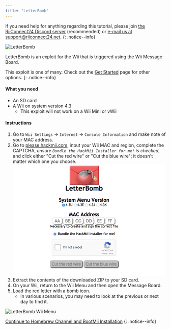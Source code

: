 ```yaml
---
title: "LetterBomb"
---
```


If you need help for anything regarding this tutorial, please join [the RiiConnect24 Discord server](https://discord.gg/b4Y7jfD) (recommended) or [e-mail us at support@riiconnect24.net](mailto:support@riiconnect24.net).
{: .notice--info}

![LetterBomb](/images/letterbomb.png)

LetterBomb is an exploit for the Wii that is triggered using the Wii Message Board.

This exploit is one of many. Check out the [Get Started](/get-started) page for other options.
{: .notice--info}

#### What you need
- An SD card
- A Wii on system version 4.3
   - This exploit will not work on a Wii Mini or vWii

#### Instructions

1. Go to `Wii Settings` -> `Internet` -> `Console Information` and make note of your MAC address.
1. Go to [please.hackmii.com](https://please.hackmii.com), input your Wii MAC and region, complete the CAPTCHA, *ensure `Bundle the HackMii Installer for me!` is checked*, and click either "Cut the red wire" or "Cut the blue wire"; it doesn't matter which one you choose.
![HackMii Screen](/images/Wii/LetterBomb-PC.png)
1. Extract the contents of the downloaded ZIP to your SD card.
1. On your Wii, return to the Wii Menu and then open the Message Board.
1. Load the red letter with a bomb icon.
   - In various scenarios, you may need to look at the previous or next day to find it.

![LetterBomb Wii Menu](/images/Wii/LetterBomb-Wii.png)

[Continue to Homebrew Channel and BootMii Installation](hbc)
{: .notice--info}

